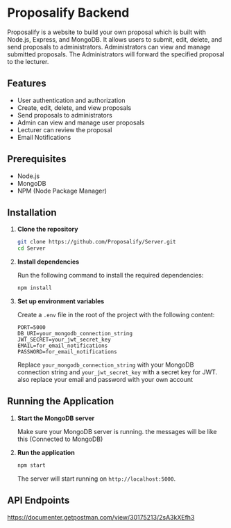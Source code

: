 # Proposalify Backend

Proposalify is a website to build your own proposal which is built with Node.js, Express, and MongoDB. It allows users to submit, edit, delete, and send proposals to administrators. Administrators can view and manage submitted proposals. The Administrators will forward
the specified proposal to the lecturer.

## Features

- User authentication and authorization
- Create, edit, delete, and view proposals
- Send proposals to administrators
- Admin can view and manage user proposals
- Lecturer can review the proposal
- Email Notifications

## Prerequisites

- Node.js
- MongoDB
- NPM (Node Package Manager)

## Installation

1. **Clone the repository**

    ```bash
    git clone https://github.com/Proposalify/Server.git
    cd Server
    ```

2. **Install dependencies**

    Run the following command to install the required dependencies:

    ```bash
    npm install
    ```

3. **Set up environment variables**

    Create a `.env` file in the root of the project with the following content:

    ```
    PORT=5000
    DB_URI=your_mongodb_connection_string
    JWT_SECRET=your_jwt_secret_key
    EMAIL=for_email_notifications
    PASSWORD=for_email_notifications
    ```

    Replace `your_mongodb_connection_string` with your MongoDB connection string and `your_jwt_secret_key` with a secret key for JWT.
     also replace your email and password with your own account

## Running the Application

1. **Start the MongoDB server**

    Make sure your MongoDB server is running.
    the messages will be like this (Connected to MongoDB)

2. **Run the application**

    ```bash
    npm start
    ```

    The server will start running on `http://localhost:5000`.

## API Endpoints
https://documenter.getpostman.com/view/30175213/2sA3kXEfh3


